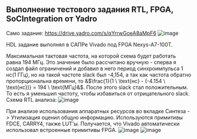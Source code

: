 ## Выполнение тестового задания RTL, FPGA, SoCIntegration от Yadro
Само задание: https://drive.yadro.com/s/qYrrwGoeA8aMpF6
![image](https://github.com/user-attachments/assets/74266a5a-e216-4861-9407-5a0ca43643f9)

HDL задание выполнял в САПРе Vivado под FPGA Nexys-A7-100T.

Максимальная тактовая частота, на которой схема будет работать равна 194 МГц. Это значение было рассчитано вручную - сперва я создал файл ограничений и добавил в него период синхроимпульса 1 нс(1 ГГц), но на такой частоте slack был -4,154, а так как частота обратно пропорциональна времени, то 
&$\frac{1}{1 \ \text{нс} - (-4.154 \ \text{нс})} = 194 \ \text{МГц}&$.
После этого slack стал положительным. То есть я уменьшил частоту, чтобы избавиться от отрицательного slack.
Схема RTL анализа:
![image](https://github.com/user-attachments/assets/67642475-4512-460d-bbba-0fef027b37db)

При анализе использования аппаратных ресурсов во вкладке Синтеза -> Утилизация оценил общую информацию. Используются примитивы FDCE, CARRY4, также LUT'ы. Получается, что Vivado автоматически использовал встроенные примитивы FPGA.
![image](https://github.com/user-attachments/assets/cd4e6577-dc47-4c9a-a74b-97d13ec88556)
![image](https://github.com/user-attachments/assets/e7c52c0f-1843-4ad8-9cfa-6da627ebf88c)

